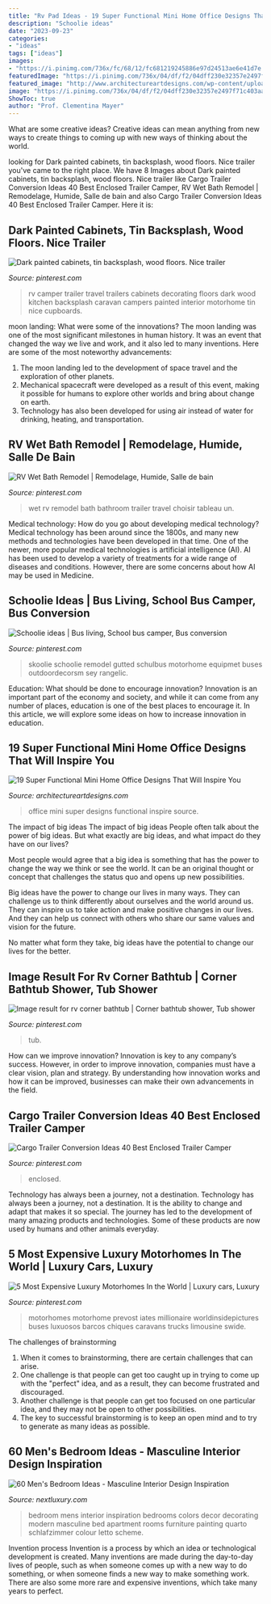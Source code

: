 ```yaml
---
title: "Rv Pad Ideas - 19 Super Functional Mini Home Office Designs That Will Inspire You"
description: "Schoolie ideas"
date: "2023-09-23"
categories:
- "ideas"
tags: ["ideas"]
images:
- "https://i.pinimg.com/736x/fc/68/12/fc681219245886e97d24513ae6e41d7e.jpg"
featuredImage: "https://i.pinimg.com/736x/04/df/f2/04dff230e32357e2497f71c403aa86f2.jpg"
featured_image: "http://www.architectureartdesigns.com/wp-content/uploads/2016/08/16-31.jpg"
image: "https://i.pinimg.com/736x/04/df/f2/04dff230e32357e2497f71c403aa86f2.jpg"
ShowToc: true
author: "Prof. Clementina Mayer"
---
```



What are some creative ideas?
Creative ideas can mean anything from new ways to create things to coming up with new ways of thinking about the world.

	

		
looking for Dark painted cabinets, tin backsplash, wood floors. Nice trailer you've came to the right place. We have 8 Images about Dark painted cabinets, tin backsplash, wood floors. Nice trailer like Cargo Trailer Conversion Ideas 40 Best Enclosed Trailer Camper, RV Wet Bath Remodel | Remodelage, Humide, Salle de bain and also Cargo Trailer Conversion Ideas 40 Best Enclosed Trailer Camper. Here it is:
		
    
## Dark Painted Cabinets, Tin Backsplash, Wood Floors. Nice Trailer

<img loading=lazy src="https://i.pinimg.com/736x/57/07/38/570738b717d8cb98c39feee2eacba4fd.jpg" onerror="this.onerror=null;this.src='https://tse3.mm.bing.net/th?id=OIP.RzPadDCC7TAA6-aQ6fIuywHaLH&amp;pid=15.1';" alt="Dark painted cabinets, tin backsplash, wood floors. Nice trailer">

_Source: pinterest.com_

>rv camper trailer travel trailers cabinets decorating floors dark wood kitchen backsplash caravan campers painted interior motorhome tin nice cupboards. 

	

moon landing: What were some of the innovations?
The moon landing was one of the most significant milestones in human history. It was an event that changed the way we live and work, and it also led to many inventions. Here are some of the most noteworthy advancements: 
1) The moon landing led to the development of space travel and the exploration of other planets. 
2) Mechanical spacecraft were developed as a result of this event, making it possible for humans to explore other worlds and bring about change on earth. 
3) Technology has also been developed for using air instead of water for drinking, heating, and transportation.

    
## RV Wet Bath Remodel | Remodelage, Humide, Salle De Bain

<img loading=lazy src="https://i.pinimg.com/736x/7f/94/0b/7f940bf9172564567c2ba1bf01b10385.jpg" onerror="this.onerror=null;this.src='https://tse2.mm.bing.net/th?id=OIP.Tomv4tWWbXynlkDubQSIRQHaJ3&amp;pid=15.1';" alt="RV Wet Bath Remodel | Remodelage, Humide, Salle de bain">

_Source: pinterest.com_

>wet rv remodel bath bathroom trailer travel choisir tableau un. 

	

Medical technology: How do you go about developing medical technology?
Medical technology has been around since the 1800s, and many new methods and technologies have been developed in that time. One of the newer, more popular medical technologies is artificial intelligence (AI). AI has been used to develop a variety of treatments for a wide range of diseases and conditions. However, there are some concerns about how AI may be used in Medicine.

    
## Schoolie Ideas | Bus Living, School Bus Camper, Bus Conversion

<img loading=lazy src="https://i.pinimg.com/736x/f7/be/7c/f7be7cd3d43df7c8b20315659e873615.jpg" onerror="this.onerror=null;this.src='https://tse4.mm.bing.net/th?id=OIP.hhyh-v8Gy3NPOynfbmgsFQHaJ4&amp;pid=15.1';" alt="Schoolie ideas | Bus living, School bus camper, Bus conversion">

_Source: pinterest.com_

>skoolie schoolie remodel gutted schulbus motorhome equipmet buses outdoordecorsm sey rangelic. 

	

Education: What should be done to encourage innovation?
Innovation is an important part of the economy and society, and while it can come from any number of places, education is one of the best places to encourage it. In this article, we will explore some ideas on how to increase innovation in education.

    
## 19 Super Functional Mini Home Office Designs That Will Inspire You

<img loading=lazy src="http://www.architectureartdesigns.com/wp-content/uploads/2016/08/16-31.jpg" onerror="this.onerror=null;this.src='https://tse2.mm.bing.net/th?id=OIP.2kSgiMvQbLxJjYLsANP7IQAAAA&amp;pid=15.1';" alt="19 Super Functional Mini Home Office Designs That Will Inspire You">

_Source: architectureartdesigns.com_

>office mini super designs functional inspire source. 

	

The impact of big ideas
The impact of big ideas
People often talk about the power of big ideas. But what exactly are big ideas, and what impact do they have on our lives?

Most people would agree that a big idea is something that has the power to change the way we think or see the world. It can be an original thought or concept that challenges the status quo and opens up new possibilities.

Big ideas have the power to change our lives in many ways. They can challenge us to think differently about ourselves and the world around us. They can inspire us to take action and make positive changes in our lives. And they can help us connect with others who share our same values and vision for the future.

No matter what form they take, big ideas have the potential to change our lives for the better.

    
## Image Result For Rv Corner Bathtub | Corner Bathtub Shower, Tub Shower

<img loading=lazy src="https://i.pinimg.com/736x/9d/c4/07/9dc407d97b0d4e7d6af861a0ad5f96d9.jpg" onerror="this.onerror=null;this.src='https://tse1.mm.bing.net/th?id=OIP.0dYSDjaCiGKTawOi0oogRgHaKd&amp;pid=15.1';" alt="Image result for rv corner bathtub | Corner bathtub shower, Tub shower">

_Source: pinterest.com_

>tub. 

	

How can we improve innovation?
Innovation is key to any company’s success. However, in order to improve innovation, companies must have a clear vision, plan and strategy. By understanding how innovation works and how it can be improved, businesses can make their own advancements in the field.

    
## Cargo Trailer Conversion Ideas 40 Best Enclosed Trailer Camper

<img loading=lazy src="https://i.pinimg.com/736x/fc/68/12/fc681219245886e97d24513ae6e41d7e.jpg" onerror="this.onerror=null;this.src='https://tse3.mm.bing.net/th?id=OIP.0EzNHjzupYRGEHP0wYt8TgHaLV&amp;pid=15.1';" alt="Cargo Trailer Conversion Ideas 40 Best Enclosed Trailer Camper">

_Source: pinterest.com_

>enclosed. 

	

Technology has always been a journey, not a destination.
Technology has always been a journey, not a destination. It is the ability to change and adapt that makes it so special. The journey has led to the development of many amazing products and technologies. Some of these products are now used by humans and other animals everyday.

    
## 5 Most Expensive Luxury Motorhomes In The World | Luxury Cars, Luxury

<img loading=lazy src="https://i.pinimg.com/736x/04/df/f2/04dff230e32357e2497f71c403aa86f2.jpg" onerror="this.onerror=null;this.src='https://tse4.mm.bing.net/th?id=OIP.V3A1H_NVW7JjWSK5tcnu1wHaKF&amp;pid=15.1';" alt="5 Most Expensive Luxury Motorhomes In the World | Luxury cars, Luxury">

_Source: pinterest.com_

>motorhomes motorhome prevost iates millionaire worldinsidepictures buses luxuosos barcos chiques caravans trucks limousine swide. 

	

The challenges of brainstorming
1. When it comes to brainstorming, there are certain challenges that can arise.
2. One challenge is that people can get too caught up in trying to come up with the "perfect" idea, and as a result, they can become frustrated and discouraged.
3. Another challenge is that people can get too focused on one particular idea, and they may not be open to other possibilities.
4. The key to successful brainstorming is to keep an open mind and to try to generate as many ideas as possible.

    
## 60 Men&#039;s Bedroom Ideas - Masculine Interior Design Inspiration

<img loading=lazy src="http://nextluxury.com/wp-content/uploads/mens-bedroom-painting-ideas.jpg" onerror="this.onerror=null;this.src='https://tse3.mm.bing.net/th?id=OIP.XbTt_p87wGlZYx_7eCNI5AHaJ6&amp;pid=15.1';" alt="60 Men&#039;s Bedroom Ideas - Masculine Interior Design Inspiration">

_Source: nextluxury.com_

>bedroom mens interior inspiration bedrooms colors decor decorating modern masculine bed apartment rooms furniture painting quarto schlafzimmer colour letto scheme. 

	

Invention process
Invention is a process by which an idea or technological development is created. Many inventions are made during the day-to-day lives of people, such as when someone comes up with a new way to do something, or when someone finds a new way to make something work. There are also some more rare and expensive inventions, which take many years to perfect.

